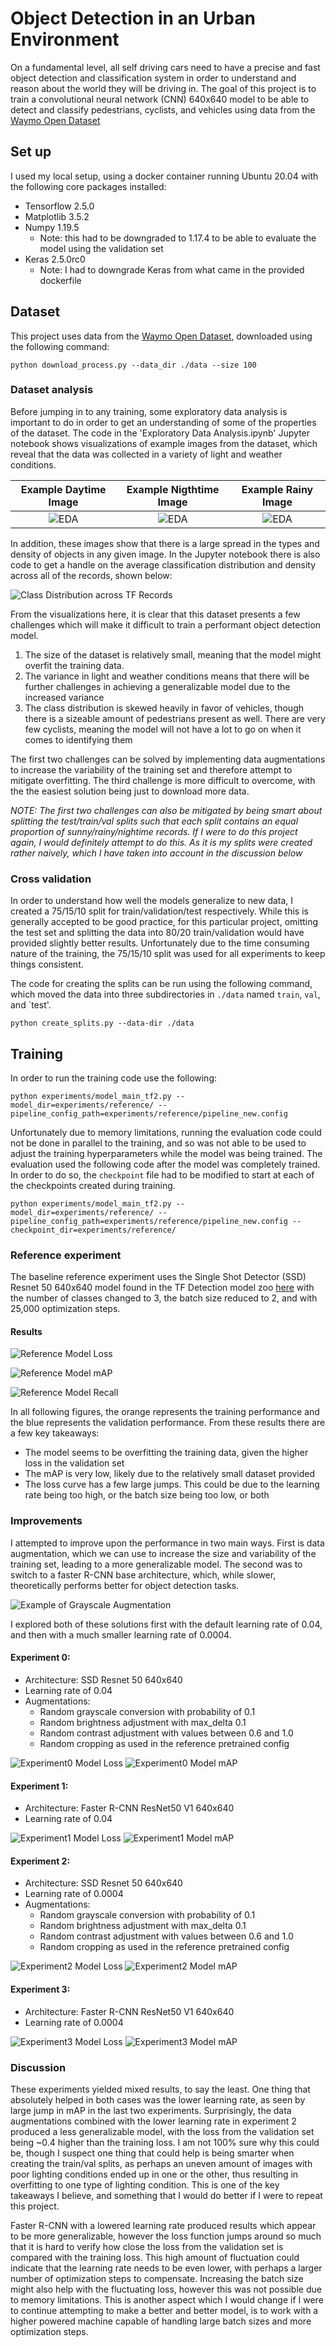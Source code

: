 # Object Detection in an Urban Environment
On a fundamental level, all self driving cars need to have a precise and fast object detection and classification system in order to understand and reason about the world they 
will be driving in. The goal of this project is to train a convolutional neural network (CNN) 640x640 model to be able to detect and classify pedestrians, cyclists, and vehicles 
using data from the [Waymo Open Dataset](https://waymo.com/open/)

## Set up
I used my local setup, using a docker container running Ubuntu 20.04 with the following core packages installed:
* Tensorflow 2.5.0
* Matplotlib 3.5.2
* Numpy 1.19.5
  * Note: this had to be downgraded to 1.17.4 to be able to evaluate the model using the validation set
* Keras 2.5.0rc0
  * Note: I had to downgrade Keras from what came in the provided dockerfile

## Dataset
This project uses data from the [Waymo Open Dataset](https://waymo.com/open/), downloaded using the following command:
```
python download_process.py --data_dir ./data --size 100
```

### Dataset analysis
Before jumping in to any training, some exploratory data analysis is important to do in order to get an understanding of some of the properties of the dataset. The code in the 
'Exploratory Data Analysis.ipynb' Jupyter notebook shows visualizations of example images from the dataset, which reveal that the data was collected in a variety of light and weather 
conditions.

Example Daytime Image   |  Example Nigthtime Image | Example Rainy Image
:----------------------------:|:--------------------------------:|:--------------------------------:
![EDA](./media/sunny_EDA.png)  | ![EDA](./media/night_EDA.png) | ![EDA](./media/rainy_EDA.png) 

In addition, these images show that there is a large spread in the types and density of objects in any given image. In the Jupyter notebook there is also code to get a handle on the 
average classification distribution and density across all of the records, shown below:

![Class Distribution across TF Records](./media/class_distribution.png)

From the visualizations here, it is clear that this dataset presents a few challenges which will make it difficult to train a performant object detection model.

1. The size of the dataset is relatively small, meaning that the model might overfit the training data.
2. The variance in light and weather conditions means that there will be further challenges in achieving a generalizable model due to the increased variance
3. The class distribution is skewed heavily in favor of vehicles, though there is a sizeable amount of pedestrians present as well. There are very few cyclists, meaning the model will
not have a lot to go on when it comes to identifying them

The first two challenges can be solved by implementing data augmentations to increase the variability of the training set and therefore attempt to mitigate overfitting. The third challenge
is more difficult to overcome, with the the easiest solution being just to download more data.

*NOTE: The first two challenges can also be mitigated by being smart about splitting the test/train/val splits such that each split contains an equal proportion of sunny/rainy/nightime
records. If I were to do this project again, I would definitely attempt to do this. As it is my splits were created rather naively, which I have taken into account in the discussion below*

### Cross validation
In order to understand how well the models generalize to new data, I created a 75/15/10 split for train/validation/test respectively. While this is generally accepted to be good practice, for
this particular project, omitting the test set and splitting the data into 80/20 train/validation would have provided slightly better results. Unfortunately due to the time consuming nature
of the training, the 75/15/10 split was used for all experiments to keep things consistent.

The code for creating the splits can be run using the following command, which moved the data into three subdirectories in `./data` named `train`, `val`, and `test'.
```
python create_splits.py --data-dir ./data
```

## Training
In order to run the training code use the following:
```
python experiments/model_main_tf2.py --model_dir=experiments/reference/ --pipeline_config_path=experiments/reference/pipeline_new.config
```
Unfortunately due to memory limitations, running the evaluation code could not be done in parallel to the training, and so was not able to be used to adjust the training hyperparameters
while the model was being trained. The evaluation used the following code after the model was completely trained. In order to do so, the `checkpoint` file had to be modified to start at
each of the checkpoints created during training.

```
python experiments/model_main_tf2.py --model_dir=experiments/reference/ --pipeline_config_path=experiments/reference/pipeline_new.config --checkpoint_dir=experiments/reference/
```

### Reference experiment
The baseline reference experiment uses the Single Shot Detector (SSD) Resnet 50 640x640 model found in the TF Detection model zoo [here](https://github.com/tensorflow/models/blob/master/research/object_detection/g3doc/tf2_detection_zoo.md)
with the number of classes changed to 3, the batch size reduced to 2, and with 25,000 optimization steps.

#### Results
![Reference Model Loss](./experiments/reference/loss.png)

![Reference Model mAP](./experiments/reference/mAP.png)

![Reference Model Recall](./experiments/reference/recall.png)

In all following figures, the orange represents the training performance and the blue represents the validation performance. From these results there are a few key takeaways:
* The model seems to be overfitting the training data, given the higher loss in the validation set
* The mAP is very low, likely due to the relatively small dataset provided
* The loss curve has a few large jumps. This could be due to the learning rate being too high, or the batch size being too low, or both

### Improvements
I attempted to improve upon the performance in two main ways. First is data augmentation, which we can use to increase the size and variability of the training set, leading to a more 
generalizable model. The second was to switch to a faster R-CNN base architecture, which, while slower, theoretically performs better for object detection tasks. 

![Example of Grayscale Augmentation](./media/grayscale_aug.png)

I explored both of these solutions first with the default learning rate of 0.04, and then with a much smaller learning rate of 0.0004.
#### Experiment 0:
* Architecture: SSD Resnet 50 640x640
* Learning rate of 0.04
* Augmentations:
  * Random grayscale conversion with probability of 0.1
  * Random brightness adjustment with max_delta 0.1
  * Random contrast adjustment with values between 0.6 and 1.0
  * Random cropping as used in the reference pretrained config 

![Experiment0 Model Loss](./experiments/experiment0/loss.png)
![Experiment0 Model mAP](./experiments/experiment0/mAP.png)

#### Experiment 1:
* Architecture: Faster R-CNN ResNet50 V1 640x640
* Learning rate of 0.04

![Experiment1 Model Loss](./experiments/experiment1/loss.png)
![Experiment1 Model mAP](./experiments/experiment1/mAP.png)

#### Experiment 2:
* Architecture: SSD Resnet 50 640x640
* Learning rate of 0.0004
* Augmentations:
  * Random grayscale conversion with probability of 0.1
  * Random brightness adjustment with max_delta 0.1
  * Random contrast adjustment with values between 0.6 and 1.0
  * Random cropping as used in the reference pretrained config 

![Experiment2 Model Loss](./experiments/experiment2/loss.png)
![Experiment2 Model mAP](./experiments/experiment2/mAP.png)

#### Experiment 3:
* Architecture: Faster R-CNN ResNet50 V1 640x640
* Learning rate of 0.0004

![Experiment3 Model Loss](./experiments/experiment3/loss.png)
![Experiment3 Model mAP](./experiments/experiment3/mAP.png)

### Discussion
These experiments yielded mixed results, to say the least. One thing that absolutely helped in both cases was the lower learning rate, as seen by large jump in mAP in the last two experiments.
Surprisingly, the data augmentations combined with the lower learning rate in experiment 2 produced a less generalizable model, with the loss from the validation set being ~0.4 higher than
the training loss. I am not 100% sure why this could be, though I suspect one thing that could help is being smarter when creating the train/val splits, as perhaps an uneven amount of images
with poor lighting conditions ended up in one or the other, thus resulting in overfitting to one type of lighting condition. This is one of the key takeaways I believe, and something that I
would do better if I were to repeat this project.

Faster R-CNN  with a lowered learning rate produced results which appear to be more generalizable, however the loss function jumps around so much that it is hard to verify how
close the loss from the validation set is compared with the training loss. This high amount of fluctuation could indicate that the learning rate needs to be even lower, with perhaps a larger
number of optimization steps to compensate. Increasing the batch size might also help with the fluctuating loss, however this was not possible due to memory limitations. This is another aspect
which I would change if I were to continue attempting to make a better and better model, is to work with a higher powered machine capable of handling large batch sizes and more optimization steps.

